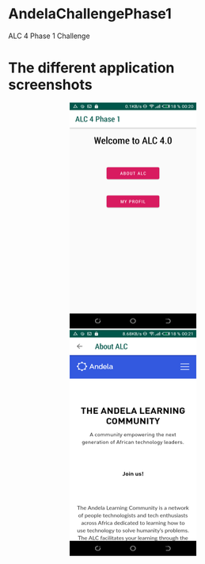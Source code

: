 # AndelaChallengePhase1
ALC 4 Phase 1 Challenge

# The different application screenshots

<p align="center">
  <img src="https://github.com/DonGorias229/AndelaChallengePhase1/blob/master/fiche1.png" width="256" height="455">
  <img src="https://github.com/DonGorias229/AndelaChallengePhase1/blob/master/fiche2.png" width="256" height="455">
</p>
